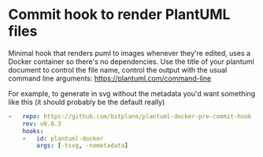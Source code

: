# Commit hook to render PlantUML files

Minimal hook that renders puml to images whenever they're edited, uses a
Docker container so there's no dependencies. Use the title of your plantuml
document to control the file name, control the output with the usual command
line arguments: <https://plantuml.com/command-line>

For example, to generate in svg without the metadata you'd want something like
this (it should probably be the default really)

```yaml
-   repo: https://github.com/bitplane/plantuml-docker-pre-commit-hook
    rev: v0.0.3
    hooks:
    -   id: plantuml-docker
        args: [-tsvg, -nometadata]
```
